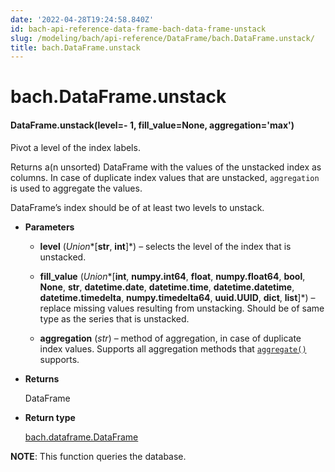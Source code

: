 ```yaml
---
date: '2022-04-28T19:24:58.840Z'
id: bach-api-reference-data-frame-bach-data-frame-unstack
slug: /modeling/bach/api-reference/DataFrame/bach.DataFrame.unstack/
title: bach.DataFrame.unstack
---
```


# bach.DataFrame.unstack


#### DataFrame.unstack(level=- 1, fill_value=None, aggregation='max')
Pivot a level of the index labels.

Returns a(n unsorted) DataFrame with the values of the unstacked index as columns. In case of
duplicate index values that are unstacked, `aggregation` is used to aggregate the values.

DataFrame’s index should be of at least two levels to unstack.


* **Parameters**

    
    * **level** (*Union**[**str**, **int**]*) – selects the level of the index that is unstacked.


    * **fill_value** (*Union**[**int**, **numpy.int64**, **float**, **numpy.float64**, **bool**, **None**, **str**, **datetime.date**, **datetime.time**, **datetime.datetime**, **datetime.timedelta**, **numpy.timedelta64**, **uuid.UUID**, **dict**, **list**]*) – replace missing values resulting from unstacking. Should be of same type as the
    series that is unstacked.


    * **aggregation** (*str*) – method of aggregation, in case of duplicate index values. Supports all aggregation
    methods that [`aggregate()`](/docs/modeling/bach/api-reference/DataFrame/bach.DataFrame.aggregate/#bach.DataFrame.aggregate) supports.



* **Returns**

    DataFrame



* **Return type**

    [bach.dataframe.DataFrame](/docs/modeling/bach/api-reference/DataFrame/bach.DataFrame/#bach.DataFrame)


**NOTE**: This function queries the database.

<!-- !! processed by numpydoc !! -->
